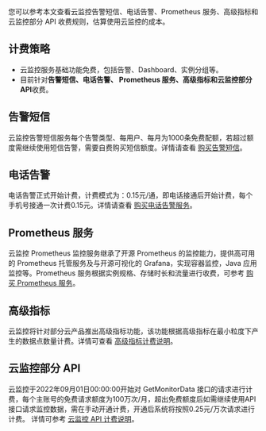 您可以参考本文查看云监控告警短信、电话告警、Prometheus 服务、高级指标和云监控部分 API 收费规则，估算使用云监控的成本。

## 计费策略
- 云监控服务基础功能免费，包括告警、Dashboard、实例分组等。
- 目前针对**告警短信、电话告警、 Prometheus 服务、高级指标和云监控部分 API**收费。

## 告警短信
云监控告警短信服务每个告警类型、每用户、每月为1000条免费配额，若超过额度需继续使用短信告警，需要自费购买短信额度。详情请查看 [购买告警短信](https://cloud.tencent.com/document/product/248/50131)。
## 电话告警
电话告警正式开始计费，计费模式为：0.15元/通，即电话接通后开始计费，每个手机号接通一次计费0.15元。详情请查看 [购买电话告警服务](https://cloud.tencent.com/document/product/248/53399)。

## Prometheus 服务
云监控 Prometheus 监控服务继承了开源 Prometheus 的监控能力，提供高可用的 Prometheus 托管服务及与开源可视化的 Grafana，实现容器监控，Java 应用监控等。Prometheus 服务根据实例规格、存储时长和流量进行收费，可参考 [购买 Prometheus 服务](https://cloud.tencent.com/document/product/248/50133)。

## 高级指标
云监控将针对部分云产品推出高级指标功能，该功能根据高级指标在最小粒度下产生的数据点数量计费。详情可查看 [高级指标计费说明](https://cloud.tencent.com/document/product/248/57413)。

## 云监控部分 API

云监控于2022年09月01日00:00:00开始对 GetMonitorData 接口的请求进行计费，每个主账号的免费请求额度为100万次/月，超出免费额度后如需继续使用API接口请求监控数据，需在手动开通计费，开通后系统将按照0.25元/万次请求进行计费。 详情可参考 [云监控 API 计费说明](https://cloud.tencent.com/document/product/248/77914)。

